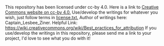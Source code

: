 This repository has been licensed under cc-by 4.0. Here is a link to [Creative Commons website on cc-by 4.0.](https://creativecommons.org/licenses/by/4.0/)
Use/develop the writings for whatever you wish, just follow terms in [license.txt.](https://github.com/Beta-Cygni-A/assets/blob/main/LICENSE.txt) 
Author of writings here: Captain_Lesbee_Ziner.
Helpful Link: https://wiki.creativecommons.org/wiki/Best_practices_for_attribution
If you use/develop the writings in this repository, please send me a link to your project, I'd love to see what you do with it!